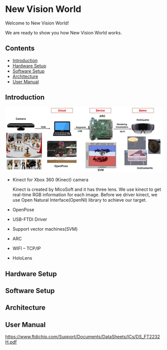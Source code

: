 # New Vision World
  Welcome to New Vision World! 
  
  We are ready to show you how New Vision World works.
  
Contents
--------
- [Introduction](#Introduction)
- [Hardware Setup](#Hardware-Setup)
- [Software Setup](#Software-Setup)
- [Architecture](#Architecture)
- [User Manual](#User-Manual)

## Introduction
![Flow](images/Flow.JPG)

* Kinect for Xbox 360 (Kinect) camera 

  Kinect is created by MicoSoft and it has three lens. We use kinect to get real-time RGB information for each image. Before we driver kinect, we use Open Natural Interface(OpenNI) library to achieve our target.

* OpenPose
* USB-FTDI Driver
* Support vector machines(SVM)
* ARC
* WIFI – TCP/IP 
* HoloLens

## Hardware Setup

## Software Setup

## Architecture

## User Manual


https://www.ftdichip.com/Support/Documents/DataSheets/ICs/DS_FT2232H.pdf







